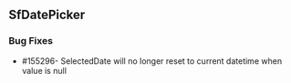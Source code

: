## SfDatePicker

### Bug Fixes

* \#155296- SelectedDate will no longer reset to current datetime when value is null


